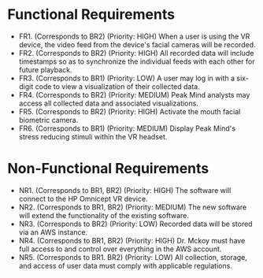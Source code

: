 # Functional Requirements
* FR1. (Corresponds to BR2) (Priority: HIGH) When a user is using the VR device, the video feed from the device's facial cameras will be recorded.
* FR2. (Corresponds to BR2) (Priority: HIGH) All recorded data will include timestamps so as to synchronize the individual feeds with each other for future playback.
* FR3. (Corresponds to BR1) (Priority: LOW) A user may log in with a six-digit code to view a visualization of their collected data.
* FR4. (Corresponds to BR2) (Priority: MEDIUM) Peak Mind analysts may access all collected data and associated visualizations.
* FR5. (Corresponds to BR2) (Priority: HIGH) Activate the mouth facial biometric camera.
* FR6. (Corresponds to BR1) (Priority: MEDIUM) Display Peak Mind's stress reducing stimuli within the VR headset. 
# Non-Functional Requirements
* NR1. (Corresponds to BR1, BR2) (Priority: HIGH) The software will connect to the HP Omnicept VR device.
* NR2. (Corresponds to BR1, BR2) (Priority: MEDIUM) The new software will extend the functionality of the existing software.
* NR3. (Corresponds to BR2) (Priority: LOW) Recorded data will be stored via an AWS instance.
* NR4. (Corresponds to BR1, BR2) (Priority: HIGH) Dr. Mckoy must have full access to and control over everything in the AWS account.
* NR5. (Corresponds to BR1. BR2) (Priority: LOW) All collection, storage, and access of user data must comply with applicable regulations.
